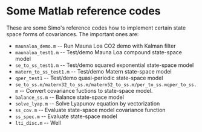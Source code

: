 # Some Matlab reference codes

These are some Simo's reference codes how to implement certain state space forms of covariances. The important ones are:

* `maunaloa_demo.m` -- Run Mauna Loa CO2 demo with Kalman filter
* `maunaloa_test1.m` -- Test/demo Mauna Loa compound state-space model
* `se_to_ss_test1.m` -- Test/demo squared exponential state-space model
* `matern_to_ss_test1.m` -- Test/demo Matern state-space model
* `qper_test1` -- Test/demo quasi-periodic state-space model
* `se_to_ss.m/matern32_to_ss.m/matern52_to_ss.m/per_to_ss.mqper_to_ss.m` -- Convert covariance fuctions to state-space model.
* `balance_ss.m` -- Balance state-space model
* `solve_lyap.m` -- Solve Lyapunov equation by vectorization
* `ss_cov.m` -- Evaluate state-space model covariance function
* `ss_spec.m` -- Evaluate state-space model 
* `lti_disc.m` -- Well


